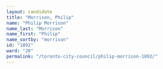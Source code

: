 ```yaml
---
layout: candidate
title: "Morrison, Philip"
name: "Philip Morrison"
name_last: "Morrison"
name_first: "Philip"
name_sortby: "morrison"
id: "1892"
ward: "20"
permalink: "/toronto-city-council/philip-morrison-1892/"
---
```

